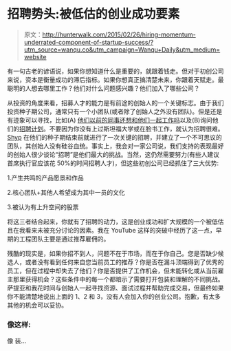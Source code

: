 # 招聘势头:被低估的创业成功要素

> 原文：<http://hunterwalk.com/2015/02/26/hiring-momentum-underrated-component-of-startup-success/?utm_source=wanqu.co&utm_campaign=Wanqu+Daily&utm_medium=website>



有一句古老的谚语说，如果你想知道什么是重要的，就跟着钱走。但对于初创公司来说，资本是衡量成功的滞后指标。如果你想真正搞清楚未来，你跟着天赋走。最聪明的人想去哪里工作？他们对什么问题感兴趣？他们加入了哪些公司？

从投资的角度来看，招募人才的能力是有前途的创始人的一个关键标志。由于我们投资种子期公司，通常只有一个小团队(或者除了创始人之外没有团队)。但是还是有迹象可以寻找，比如(A) [他们以前的同事还想和他们一起工作吗](http://hunterwalk.com/2014/01/01/execs-who-cant-attract-former-coworkers-are-red-flags/)以及(B)询问他们的[招聘计划](http://hunterwalk.com/2014/05/07/when-the-vc-asks-about-your-hiring-plan/)。不要因为你没有上过斯坦福大学或在脸书工作，就认为招聘很难。 [Shyp](http://shyp.com/) 在他们的种子期结束前就进行了一次关键的招聘，并建立了一个不可思议的团队，其创始人没有硅谷血统。事实上，我会对一家公司说，我们支持的表现最好的创始人很少谈论“招聘”是他们最大的挑战。当然，这仍然需要努力(有些人建议首席执行官应该花 50%的时间招聘人才)，但这些初创公司已经抓住了三大优势:

1.产生共鸣的产品愿景和作品

2.核心团队+其他人希望成为其中一员的文化

3.被认为有上升空间的股票

将这三者结合起来，你就有了招聘的动力，这是创业成功和扩大规模的一个被低估且在我看来未被充分讨论的因素。我在 YouTube 这样的突破中经历了这一点，早期的工程团队主要是通过推荐雇佣的。

残酷的现实是，如果你招不到人，问题不在于市场，而在于你自己。您是否缺少候选人，或者没有看到任何来自您当前员工的推荐？你是否在漏斗顶端得到了优秀的员工，但在过程中却失去了他们？你是否提供了工作机会，但未能转化或从当前雇主那里获得机会？这些条件中的每一个都暗示了需要打开包装和理解的不同挑战。萨提亚和我花时间与创始人一起寻找资源、面试过程并帮助完成交易，但最终如果你不能清楚地说出上面的 1、2 和 3，没有人会加入你的创业公司。抱歉，有太多其他的机会可以妥协。

### 像这样:

像 装...

